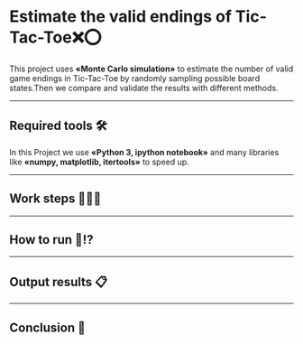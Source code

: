 # Estimate the valid endings of Tic-Tac-Toe❌⭕
This project uses **«Monte Carlo simulation»** to estimate the number of valid game endings in Tic-Tac-Toe by randomly sampling possible board states.Then we compare and validate the results with different methods.

------------------------------

## Required tools 🛠
In this Project we use **«Python 3, ipython notebook»** and many libraries like **«numpy, matplotlib, itertools»** to speed up.

------------------------------

## Work steps 📌👨‍💻

------------------------------

## How to run 🤔⁉

------------------------------

## Output results 📋

------------------------------

## Conclusion 🧐




